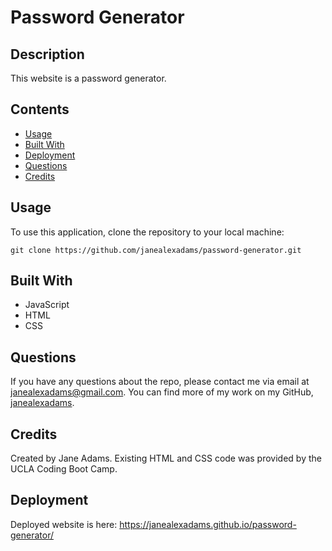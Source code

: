 # Password Generator 

## Description
This website is a password generator. 

## Contents
- [Usage](#usage)
- [Built With](#built-with)
- [Deployment](#deployment)
- [Questions](#questions)
- [Credits](#credits)

## Usage
To use this application, clone the repository to your local machine:
```
git clone https://github.com/janealexadams/password-generator.git
```

## Built With
- JavaScript
- HTML
- CSS

## Questions
If you have any questions about the repo, please contact me via email at janealexadams@gmail.com. You can find more of my work on my GitHub, [janealexadams](https://github.com/janealexadams).

## Credits
Created by Jane Adams. Existing HTML and CSS code was provided by the UCLA Coding Boot Camp. 

## Deployment
Deployed website is here: https://janealexadams.github.io/password-generator/

